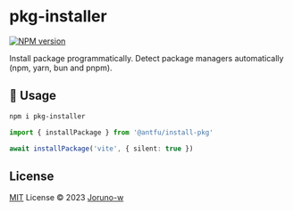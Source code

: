 # pkg-installer

[![NPM version](https://img.shields.io/npm/v/pkg-installer?color=a1b858&label=)](https://www.npmjs.com/package/pkg-installer)

Install package programmatically. Detect package managers automatically (npm, yarn, bun and pnpm).
## 🦄️ Usage

```bash
npm i pkg-installer
```

```ts
import { installPackage } from '@antfu/install-pkg'

await installPackage('vite', { silent: true })
```
## License

[MIT](./LICENSE) License © 2023 [Joruno-w](https://github.com/Joruno-w)
